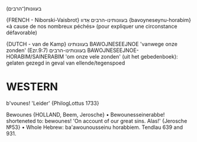 בעוונות(־הרבים)

{FRENCH - Niborski-Vaisbrot}
בעוונותינו-הרבים אַדוו‏ ‎{bavoyneseynu-horabim‎}	«à cause de nos nombreux péchés» (pour expliquer une circonstance défavorable)

{DUTCH - van de Kamp}
בעוונותינו
BAWOJNESEEJNOE
'vanwege onze zonden' (Ezr.9:7)
בעוונותינו-הרבים
BAWOJNESEEJNOE-HORABIM/SAINERABIM
'om onze vele zonden' (uit het gebedenboek): gelaten gezegd in geval van ellende/tegenspoed

WESTERN
========

b'vounes! 'Leider' {PhilogLottus 1733}

Bewounes {HOLLAND, Beem, Jerosche}
	•	Bewounesseinerabbe! shorteneted to: bewounes! 'On account of our great sins. Alas!' {Jerosche №53}
	•	Whole Hebrew: ba'awounousseinu horabbiem.
Tendlau 639 and 931.